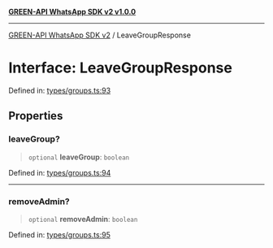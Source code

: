 [**GREEN-API WhatsApp SDK v2 v1.0.0**](../README.md)

***

[GREEN-API WhatsApp SDK v2](../globals.md) / LeaveGroupResponse

# Interface: LeaveGroupResponse

Defined in: [types/groups.ts:93](https://github.com/green-api/whatsapp-api-client-js-v2/blob/6c31521abaa4e85365f3538298181cae99417bce/src/types/groups.ts#L93)

## Properties

### leaveGroup?

> `optional` **leaveGroup**: `boolean`

Defined in: [types/groups.ts:94](https://github.com/green-api/whatsapp-api-client-js-v2/blob/6c31521abaa4e85365f3538298181cae99417bce/src/types/groups.ts#L94)

***

### removeAdmin?

> `optional` **removeAdmin**: `boolean`

Defined in: [types/groups.ts:95](https://github.com/green-api/whatsapp-api-client-js-v2/blob/6c31521abaa4e85365f3538298181cae99417bce/src/types/groups.ts#L95)
